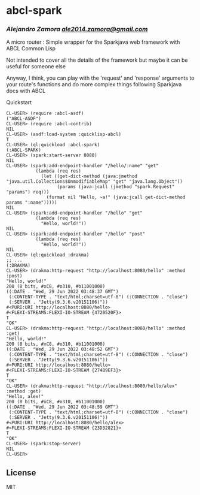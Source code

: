 # abcl-spark
### _Alejandro Zamora <ale2014.zamora@gmail.com>_

A micro router : Simple wrapper for the Sparkjava web framework with ABCL Common Lisp

Not intended to cover all the details of the framework but maybe it can be useful for someone else

Anyway, I think, you can play with the 'request' and 'response' arguments to your route's functions and do more complex things
following Sparkjava docs with ABCL

Quickstart

```
CL-USER> (require :abcl-asdf)
("ABCL-ASDF")
CL-USER> (require :abcl-contrib)
NIL
CL-USER> (asdf:load-system :quicklisp-abcl)
T
CL-USER> (ql:quickload :abcl-spark)
(:ABCL-SPARK)
CL-USER> (spark:start-server 8080)
NIL
CL-USER> (spark:add-endpoint-handler "/hello/:name" "get"
           (lambda (req res)
             (let ((get-dict-method (java:jmethod "java.util.Collections$UnmodifiableMap" "get" "java.lang.Object"))
                   (params (java:jcall (jmethod "spark.Request" "params") req)))
               (format nil "Hello, ~a!" (java:jcall get-dict-method params ":name")))))
NIL
CL-USER> (spark:add-endpoint-handler "/hello" "get"
           (lambda (req res)
             "Hello, world!"))
NIL
CL-USER> (spark:add-endpoint-handler "/hello" "post"
           (lambda (req res)
             "Hello, world!"))
NIL
CL-USER> (ql:quickload :drakma)
;; ...
(:DRAKMA)
CL-USER> (drakma:http-request "http://localhost:8080/hello" :method :post)
"Hello, world!"
200 (8 bits, #xC8, #o310, #b11001000)
((:DATE . "Wed, 29 Jun 2022 03:48:37 GMT")
 (:CONTENT-TYPE . "text/html;charset=utf-8") (:CONNECTION . "close")
 (:SERVER . "Jetty(9.3.6.v20151106)"))
#<PURI:URI http://localhost:8080/hello>
#<FLEXI-STREAMS:FLEXI-IO-STREAM {4720520F}>
T
"OK"
CL-USER> (drakma:http-request "http://localhost:8080/hello" :method :get)
"Hello, world!"
200 (8 bits, #xC8, #o310, #b11001000)
((:DATE . "Wed, 29 Jun 2022 03:48:52 GMT")
 (:CONTENT-TYPE . "text/html;charset=utf-8") (:CONNECTION . "close")
 (:SERVER . "Jetty(9.3.6.v20151106)"))
#<PURI:URI http://localhost:8080/hello>
#<FLEXI-STREAMS:FLEXI-IO-STREAM {274B9EF3}>
T
"OK"
CL-USER> (drakma:http-request "http://localhost:8080/hello/alex" :method :get)
"Hello, alex!"
200 (8 bits, #xC8, #o310, #b11001000)
((:DATE . "Wed, 29 Jun 2022 03:48:59 GMT")
 (:CONTENT-TYPE . "text/html;charset=utf-8") (:CONNECTION . "close")
 (:SERVER . "Jetty(9.3.6.v20151106)"))
#<PURI:URI http://localhost:8080/hello/alex>
#<FLEXI-STREAMS:FLEXI-IO-STREAM {23D32821}>
T
"OK"
CL-USER> (spark:stop-server)
NIL
CL-USER>
```


## License

MIT
